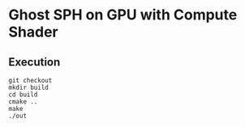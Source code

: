 # Ghost SPH on GPU with Compute Shader

## Execution


```
git checkout 
mkdir build
cd build
cmake ..
make
./out
```
